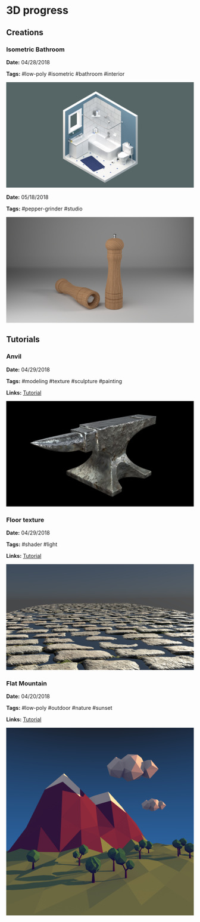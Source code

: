 # 3D progress

## Creations

### Isometric Bathroom

**Date:** 04/28/2018

**Tags:** #low-poly #isometric #bathroom #interior

![Isometric Bathroom Render](https://raw.githubusercontent.com/pmdartus/3d-scratchpad/master/02-iso-bathroom/render/final.png)

**Date:** 05/18/2018

**Tags:** #pepper-grinder #studio

![Pepper Grinder Render](https://raw.githubusercontent.com/pmdartus/3d-scratchpad/master/05-pepper-grinder/render/final.png)


## Tutorials

### Anvil

**Date:** 04/29/2018

**Tags:** #modeling #texture #sculpture #painting

**Links:** [Tutorial](https://www.blenderguru.com/tutorials/2018/1/17/creating-an-anvil-full-series)

![Floor Texture Render](https://raw.githubusercontent.com/pmdartus/3d-scratchpad/master/04-anvil/render/final.png)

### Floor texture

**Date:** 04/29/2018

**Tags:** #shader #light

**Links:** [Tutorial](https://cgi.tutsplus.com/tutorials/secrets-to-creating-low-poly-illustrations-in-blender--cg-31770)

![Floor Texture Render](https://raw.githubusercontent.com/pmdartus/3d-scratchpad/master/03-floor-texture/render/final.png)

### Flat Mountain

**Date:** 04/20/2018

**Tags:** #low-poly #outdoor #nature #sunset

**Links:** [Tutorial](https://www.blenderguru.com/tutorials/the-secrets-of-realistic-texturing)

![Flat Mountain Render](https://raw.githubusercontent.com/pmdartus/3d-scratchpad/master/01-flat-mountain/render/final.png)